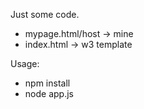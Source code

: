 Just some code.

- mypage.html/host -> mine
- index.html -> w3 template

Usage:
- npm install
- node app.js
